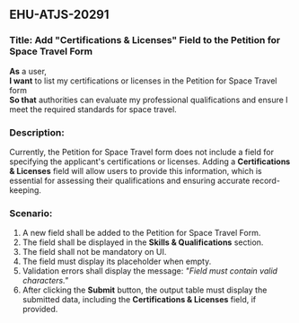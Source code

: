 ## EHU-ATJS-20291

### Title: Add "Certifications & Licenses" Field to the Petition for Space Travel Form

**As** a user,  
**I want** to list my certifications or licenses in the Petition for Space Travel form  
**So that** authorities can evaluate my professional qualifications and ensure I meet the required standards for space travel.

### Description:
Currently, the Petition for Space Travel form does not include a field for specifying the applicant's certifications or licenses. Adding a **Certifications & Licenses** field will allow users to provide this information, which is essential for assessing their qualifications and ensuring accurate record-keeping.

### Scenario:
1. A new field shall be added to the Petition for Space Travel Form.
2. The field shall be displayed in the **Skills & Qualifications** section.
3. The field shall not be mandatory on UI.
4. The field must display its placeholder when empty.
5. Validation errors shall display the message: *"Field must contain valid characters."*
6. After clicking the **Submit** button, the output table must display the submitted data, including the **Certifications & Licenses** field, if provided.
